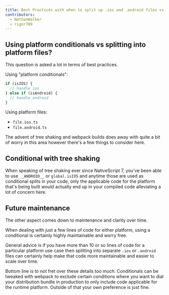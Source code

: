 ```yaml
---
title: Best Practices with when to split up .ios and .android files vs. using platform conditionals
contributors:
  - NathanWalker
  - rigor789
---
```


## Using platform conditionals vs splitting into platform files?

This question is asked a lot in terms of best practices.

Using "platform conditionals":

```ts
if (isIOS) {
  // handle ios
} else if (isAndroid) {
  // handle android
}
```

Using platform files:

- `file.ios.ts`
- `file.android.ts`

The advent of tree shaking and webpack builds does away with quite a bit of worry in this area however there's a few things to consider here.

## Conditional with tree shaking

When speaking of tree shaking ever since NativeScript 7, you've been able to use `__ANDROID__` or `global.isIOS` and anytime those are used as conditional splits in your code, only the applicable code for the platform that's being built would actually end up in your compiled code alleviating a lot of concern here.

## Future maintenance

The other aspect comes down to maintenance and clarity over time.

When dealing with just a few lines of code for either platform, using a conditional is certainly highly maintainable and worry free.

General advice is if you have more than 10 or so lines of code for a particular platform use case then splitting into separate `.ios` or `.android` files can certainly help make that code more maintainable and easier to scale over time.

Bottom line is to not fret over these details too much. Conditionals can be tweaked with webpack to exclude certain conditions where you want to dial your distribution bundle in production to only include code applicable for the runtime platform. Outside of that your own preference is just fine.
